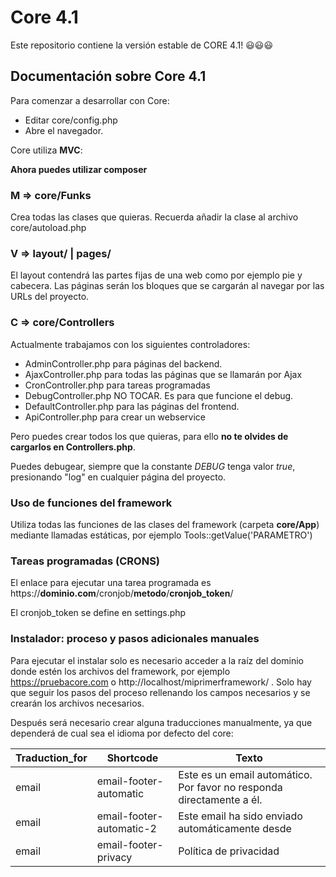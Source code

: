 # Core 4.1

Este repositorio contiene la versión estable de CORE 4.1! :smiley::smiley::smiley:

## Documentación sobre Core 4.1

Para comenzar a desarrollar con Core:

- Editar core/config.php
- Abre el navegador.

Core utiliza **MVC**:

**Ahora puedes utilizar composer**

### M => core/Funks

Crea todas las clases que quieras. Recuerda añadir la clase al archivo core/autoload.php

### V => layout/ | pages/

El layout contendrá las partes fijas de una web como por ejemplo pie y cabecera. Las páginas serán los bloques que se cargarán al navegar por las URLs del proyecto.

### C => core/Controllers

Actualmente trabajamos con los siguientes controladores:

- AdminController.php para páginas del backend.
- AjaxController.php para todas las páginas que se llamarán por Ajax
- CronController.php para tareas programadas
- DebugController.php NO TOCAR. Es para que funcione el debug.
- DefaultController.php para las páginas del frontend.
- ApiController.php para crear un webservice

Pero puedes crear todos los que quieras, para ello **no te olvides de cargarlos en Controllers.php**. 

Puedes debugear, siempre que la constante *_DEBUG_* tenga valor *true*, presionando "log" en cualquier página del proyecto.

### Uso de funciones del framework

Utiliza todas las funciones de las clases del framework (carpeta **core/App**) mediante llamadas estáticas, por ejemplo Tools::getValue('PARAMETRO')

### Tareas programadas (CRONS)

El enlace para ejecutar una tarea programada es https://**dominio.com**/cronjob/**metodo**/**cronjob_token**/

El cronjob_token se define en settings.php

### Instalador: proceso y pasos adicionales manuales

Para ejecutar el instalar solo es necesario acceder a la raíz del dominio donde estén los archivos del framework, por ejemplo https://pruebacore.com o http://localhost/miprimerframework/ . Solo hay que seguir los pasos del proceso rellenando los campos necesarios y se crearán los archivos necesarios.

Después será necesario crear alguna traducciones manualmente, ya que dependerá de cual sea el idioma por defecto del core:

| Traduction_for | Shortcode | Texto |
|----------------|-----------|-------|
| email | email-footer-automatic | Este es un email automático. Por favor no responda directamente a él. |
| email | email-footer-automatic-2 | Este email ha sido enviado automáticamente desde |
| email | email-footer-privacy | Política de privacidad |